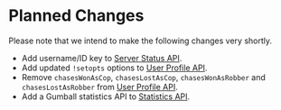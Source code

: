 # Planned Changes

Please note that we intend to make the following changes very shortly.

- Add username/ID key to [Server Status API](../public-json-api/README.md).
- Add updated `!setopts` options to [User Profile API](../citydriving-statistics-api/user-profile-api.md).
- Remove `chasesWonAsCop`, `chasesLostAsCop`, `chasesWonAsRobber` and `chasesLostAsRobber` from [User Profile API](../citydriving-statistics-api/user-profile-api.md).
- Add a Gumball statistics API to [Statistics API](../citydriving-statistics-api/statistics-api.md).
